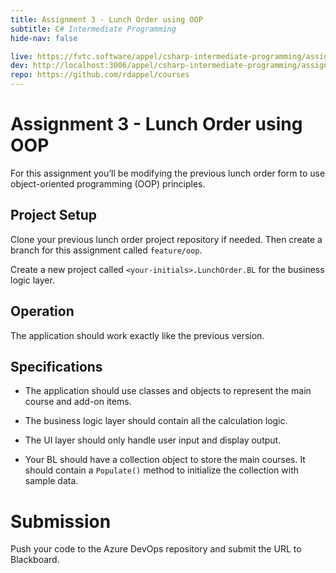 ```yaml
---
title: Assignment 3 - Lunch Order using OOP
subtitle: C# Intermediate Programming
hide-nav: false

live: https://fvtc.software/appel/csharp-intermediate-programming/assignments/lunch-order
dev: http://localhost:3006/appel/csharp-intermediate-programming/assignments/lunch-order
repo: https://github.com/rdappel/courses
---
```


# Assignment 3 - Lunch Order using OOP

For this assignment you’ll be modifying the previous lunch order form to use object-oriented programming (OOP) principles.

<details open style="display: none;">
	<summary class="video">Show/Hide Video</summary>
	<div class="video-container">
		<iframe src="https://www.youtube.com/embed/AAAAAAA" width="100%" height="100%" frameborder="0"
			allowfullscreen allow="accelerometer; autoplay; encrypted-media; gyroscope; picture-in-picture">
		</iframe>
	</div>
</details>

## Project Setup

Clone your previous lunch order project repository if needed. Then create a branch for this assignment called `feature/oop`.

Create a new project called `<your-initials>.LunchOrder.BL` for the business logic layer.

## Operation

The application should work exactly like the previous version.

## Specifications

- The application should use classes and objects to represent the main course and add-on items.

- The business logic layer should contain all the calculation logic.

- The UI layer should only handle user input and display output.

- Your BL should have a collection object to store the main courses. It should contain a `Populate()` method to initialize the collection with sample data.

# Submission

Push your code to the Azure DevOps repository and submit the URL to Blackboard.
